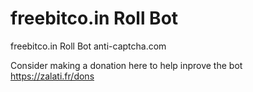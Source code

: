 # freebitco.in Roll Bot
 freebitco.in Roll Bot anti-captcha.com

Consider making a donation here to help inprove the bot https://zalati.fr/dons
